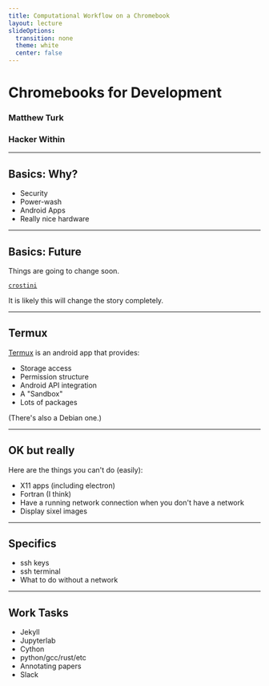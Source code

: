 ```yaml
---
title: Computational Workflow on a Chromebook
layout: lecture
slideOptions:
  transition: none
  theme: white
  center: false
---
```


# Chromebooks for Development<!-- .element: class="centered" -->
### Matthew Turk<!-- .element: class="righted" -->
### Hacker Within<!-- .element: class="righted" -->

---

## Basics: Why?

 * Security
 * Power-wash
 * Android Apps
 * Really nice hardware

---

## Basics: Future

Things are going to change soon.

[`crostini`](https://www.reddit.com/r/Crostini/)

It is likely this will change the story completely.

---

## Termux

[Termux](https://termux.com) is an android app that provides:

 * Storage access
 * Permission structure
 * Android API integration
 * A "Sandbox"
 * Lots of packages

(There's also a Debian one.)

---

## OK but really

Here are the things you can't do (easily):

 * X11 apps (including electron)
 * Fortran (I think)
 * Have a running network connection when you don't have a network
 * Display sixel images

---

## Specifics

 * ssh keys
 * ssh terminal
 * What to do without a network

---

## Work Tasks

 * Jekyll
 * Jupyterlab
 * Cython
 * python/gcc/rust/etc
 * Annotating papers
 * Slack
